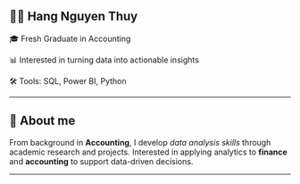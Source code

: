 ## 👩‍💻 Hang Nguyen Thuy
🎓 Fresh Graduate in Accounting 

📊 Interested in turning data into actionable insights  

🛠️ Tools: SQL, Power BI, Python

-----
## 👋 About me

From background in **Accounting**, I develop *data analysis skills* through academic research and projects. Interested in applying analytics to **finance** and **accounting** to support data-driven decisions.


----
